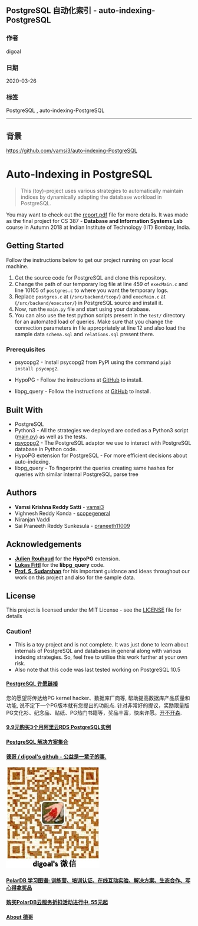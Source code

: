 ## PostgreSQL 自动化索引 - auto-indexing-PostgreSQL   
                                      
### 作者                                       
digoal                                      
                                      
### 日期                                                                  
2020-03-26                                       
                                      
### 标签                                                                        
PostgreSQL , auto-indexing-PostgreSQL       
                                      
----                                       
                                      
## 背景                 
https://github.com/vamsi3/auto-indexing-PostgreSQL  
  
# Auto-Indexing in PostgreSQL  
  
> This (toy)-project uses various strategies to automatically maintain indices by dynamically adapting the database workload in PostgreSQL.  
  
You may want to check out the [report.pdf](/docs/report.pdf) file for more details. It was made as the final project for CS 387 - **Database and Information Systems Lab** course in Autumn 2018 at Indian Institute of Technology (IIT) Bombay, India.  
  
## Getting Started  
  
Follow the instructions below to get our project running on your local machine.  
  
1. Get the source code for PostgreSQL and clone this repository.  
2. Change the path of our temporary log file at line 459 of `execMain.c` and line 10105 of `postgres.c` to where you want the temporary logs.  
3. Replace `postgres.c` at (`/src/backend/tcop/`) and `execMain.c` at (`/src/backend/executor/`) in PostgreSQL source and install it.  
4. Now, run the `main.py` file and start using your database.  
5. You can also use the test python scripts present in the `test/` directory for an automated load of queries. Make sure that you change the connection parameters in file appropriately at line 12 and also load the sample data `schema.sql` and `relations.sql` present there.  
  
### Prerequisites  
  
- psycopg2 - Install psycopg2 from PyPI using the command `pip3 install psycopg2`.  
  
- HypoPG  - Follow the instructions at [GitHub](https://github.com/HypoPG/hypopg) to install.  
- libpg_query - Follow the instructions at [GitHub](https://github.com/lfittl/libpg_query) to install.  
  
## Built With  
  
* PostgreSQL  
* Python3 - All the strategies we deployed are coded as a Python3 script ([main.py](src/main.py)) as well as the tests.  
* [psycopg2](http://initd.org/psycopg/) - The PostgreSQL adaptor we use to interact with PostgreSQL database in Python code.  
* HypoPG extension for PostgreSQL - For more efficient decisions about auto-indexing.  
* libpg_query - To fingerprint the queries creating same hashes for queries with similar internal PostgreSQL parse tree  
  
## Authors  
  
* **Vamsi Krishna Reddy Satti** - [vamsi3](https://github.com/vamsi3)  
* Vighnesh Reddy Konda - [scopegeneral](https://github.com/scopegeneral)  
* Niranjan Vaddi  
* Sai Praneeth Reddy Sunkesula - [praneeth11009](https://github.com/praneeth11009)  
  
## Acknowledgements  
  
- [**Julien Rouhaud**](https://github.com/rjuju) for the **HypoPG** extension.  
- [**Lukas Fittl**](https://github.com/lfittl) for the **libpg_query** code.  
- [**Prof. S. Sudarshan**](https://www.cse.iitb.ac.in/~sudarsha/) for his important guidance and ideas throughout our work on this project and also for the sample data.  
  
## License  
  
This project is licensed under the MIT License - see the [LICENSE](LICENSE) file for details  
  
### Caution!  
  
- This is a toy project and is not complete. It was just done to learn about internals of PostgreSQL and databases in general along with various indexing strategies. So, feel free to utilise this work further at your own risk.  
- Also note that this code was last tested working on PostgreSQL 10.5  
  
  
  
  
  
  
  
  
  
  
  
  
  
  
  
  
  
  
  
  
  
  
  
  
  
  
  
  
  
  
  
  
  
  
  
  
  
  
  
  
  
  
  
  
  
  
  
  
  
  
  
  
  
  
#### [PostgreSQL 许愿链接](https://github.com/digoal/blog/issues/76 "269ac3d1c492e938c0191101c7238216")
您的愿望将传达给PG kernel hacker、数据库厂商等, 帮助提高数据库产品质量和功能, 说不定下一个PG版本就有您提出的功能点. 针对非常好的提议，奖励限量版PG文化衫、纪念品、贴纸、PG热门书籍等，奖品丰富，快来许愿。[开不开森](https://github.com/digoal/blog/issues/76 "269ac3d1c492e938c0191101c7238216").  
  
  
#### [9.9元购买3个月阿里云RDS PostgreSQL实例](https://www.aliyun.com/database/postgresqlactivity "57258f76c37864c6e6d23383d05714ea")
  
  
#### [PostgreSQL 解决方案集合](https://yq.aliyun.com/topic/118 "40cff096e9ed7122c512b35d8561d9c8")
  
  
#### [德哥 / digoal's github - 公益是一辈子的事.](https://github.com/digoal/blog/blob/master/README.md "22709685feb7cab07d30f30387f0a9ae")
  
  
![digoal's wechat](../pic/digoal_weixin.jpg "f7ad92eeba24523fd47a6e1a0e691b59")
  
  
#### [PolarDB 学习图谱: 训练营、培训认证、在线互动实验、解决方案、生态合作、写心得拿奖品](https://www.aliyun.com/database/openpolardb/activity "8642f60e04ed0c814bf9cb9677976bd4")
  
  
#### [购买PolarDB云服务折扣活动进行中, 55元起](https://www.aliyun.com/activity/new/polardb-yunparter?userCode=bsb3t4al "e0495c413bedacabb75ff1e880be465a")
  
  
#### [About 德哥](https://github.com/digoal/blog/blob/master/me/readme.md "a37735981e7704886ffd590565582dd0")
  
